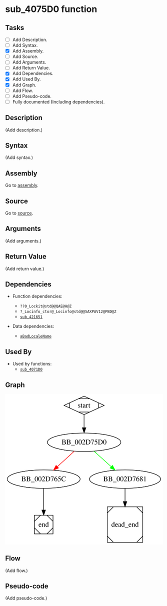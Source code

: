 # sub_4075D0 function

## Tasks

- [ ] Add Description.
- [ ] Add Syntax.
- [X] Add Assembly.
- [ ] Add Source.
- [ ] Add Arguments.
- [ ] Add Return Value.
- [X] Add Dependencies.
- [X] Add Used By.
- [X] Add Graph.
- [ ] Add Flow.
- [ ] Add Pseudo-code.
- [ ] Fully documented (Including dependencies).

## Description

(Add description.)

## Syntax

(Add syntax.)

## Assembly

Go to [assembly](../asm/sub_4075D0.asm).

## Source

Go to [source](../cc/sub_4075D0.cc).

## Arguments

(Add arguments.)

## Return Value

(Add return value.)

## Dependencies

* Function dependencies:
  * `??0_Lockit@std@@QAE@H@Z`
  * `?_Locinfo_ctor@_Locinfo@std@@SAXPAV12@PBD@Z`
  * [`sub_421651`](sub_421651.md)

* Data dependencies:
  * [`aBadLocaleName`](aBadLocaleName.md)


## Used By

* Used by functions:
  * [`sub_4071D0`](sub_4071D0.md)

## Graph

![sub_4075D0 Graph](../svg/sub_4075D0.svg "sub_4075D0 Graph")

## Flow

(Add flow.)

## Pseudo-code

(Add pseudo-code.)


